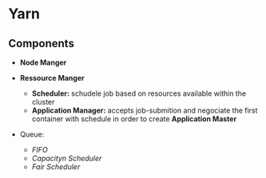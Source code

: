 # Yarn

## Components 

* **Node Manger** 

* **Ressource Manger** 
    * **Scheduler:** schudele job based on resources available within the cluster  
    * **Application Manager:** accepts job-submition and negociate the first container with schedule in order to create **Application Master**


* Queue: 
   - *FIFO*
   - *Capacityn Scheduler*
   - *Fair Scheduler*
